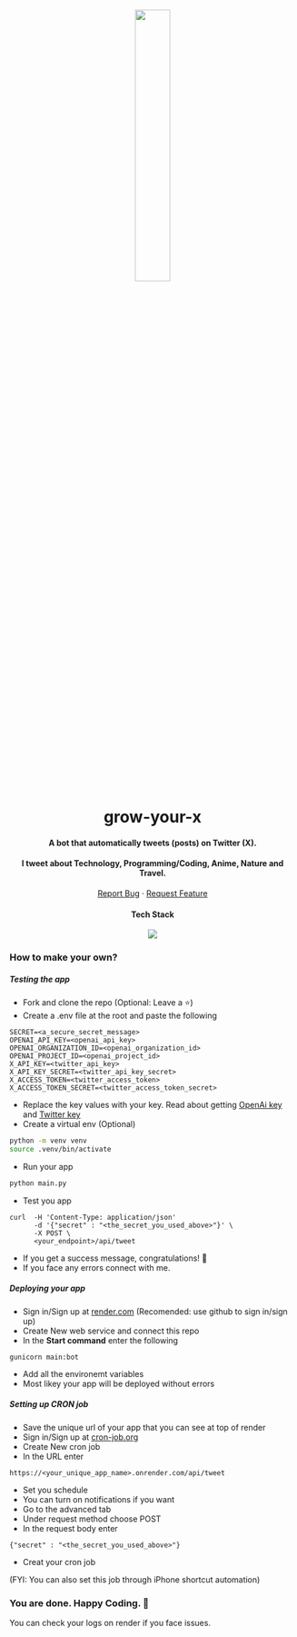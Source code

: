 <br/>

<p align="center">
  <img src="https://github.com/aditeyaS/grow-your-x/blob/main/img/logo.png" width="35%" />
  <h1 align="center">grow-your-x</h1>
  <h4 align="center">A bot that automatically tweets (posts) on Twitter (X).</h4>
  <h4 align="center">I tweet about Technology, Programming/Coding, Anime, Nature and Travel.</h4>
   <p align="center">
    <a href="https://github.com/aditeyaS/grow-your-x/issues/new">Report Bug</a>
    ·
    <a href="https://github.com/aditeyaS/grow-your-x/issues/new">Request Feature</a>
  </p>
  <div>
    <h4 align="center">Tech Stack</h4>
    <p align="center">
      <a href="https://aditeya.me">
        <img src="https://skillicons.dev/icons?i=py,flask,postman,bots,figma,twitter,vscode,github" />
      </a>
    </p>
  </div>
</p>

### How to make your own?

##### Testing the app
- Fork and clone the repo (Optional: Leave a ⭐)
- Create a .env file at the root and paste the following
```
SECRET=<a_secure_secret_message>
OPENAI_API_KEY=<openai_api_key>
OPENAI_ORGANIZATION_ID=<openai_organization_id>
OPENAI_PROJECT_ID=<openai_project_id>
X_API_KEY=<twitter_api_key>
X_API_KEY_SECRET=<twitter_api_key_secret>
X_ACCESS_TOKEN=<twitter_access_token>
X_ACCESS_TOKEN_SECRET=<twitter_access_token_secret>
```
- Replace the key values with your key. Read about getting [OpenAi key](https://platform.openai.com/docs/overview) and [Twitter key](https://developer.x.com/en/docs/twitter-api/getting-started/getting-access-to-the-twitter-api)
- Create a virtual env (Optional)
```bash
python -m venv venv
source .venv/bin/activate
```
- Run your app
```bash
python main.py
```
- Test you app
```
curl  -H 'Content-Type: application/json'
      -d '{"secret" : "<the_secret_you_used_above>"}' \
      -X POST \
      <your_endpoint>/api/tweet
```
- If you get a success message, congratulations! 🎉
- If you face any errors connect with me.

##### Deploying your app
- Sign in/Sign up at [render.com](https://render.com/) (Recomended: use github to sign in/sign up)
- Create New web service and connect this repo
- In the **Start command** enter the following
```
gunicorn main:bot
```
- Add all the environemt variables
- Most likey your app will be deployed without errors

##### Setting up CRON job
- Save the unique url of your app that you can see at top of render
- Sign in/Sign up at [cron-job.org](https://cron-job.org/)
- Create New cron job
- In the URL enter
```
https://<your_unique_app_name>.onrender.com/api/tweet
```
- Set you schedule
- You can turn on notifications if you want
- Go to the advanced tab
- Under request method choose POST
- In the request body enter
```
{"secret" : "<the_secret_you_used_above>"}
```
- Creat your cron job

(FYI: You can also set this job through iPhone shortcut automation)

### You are done. Happy Coding. 🎉

You can check your logs on render if you face issues.
